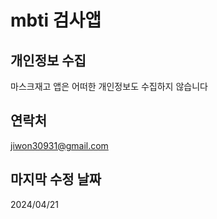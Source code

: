 # mbti 검사앱

## 개인정보 수집
마스크재고 앱은 어떠한 개인정보도 수집하지 않습니다

## 연락처
jiwon30931@gmail.com

## 마지막 수정 날짜
2024/04/21
